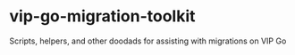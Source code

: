 # vip-go-migration-toolkit
Scripts, helpers, and other doodads for assisting with migrations on VIP Go
